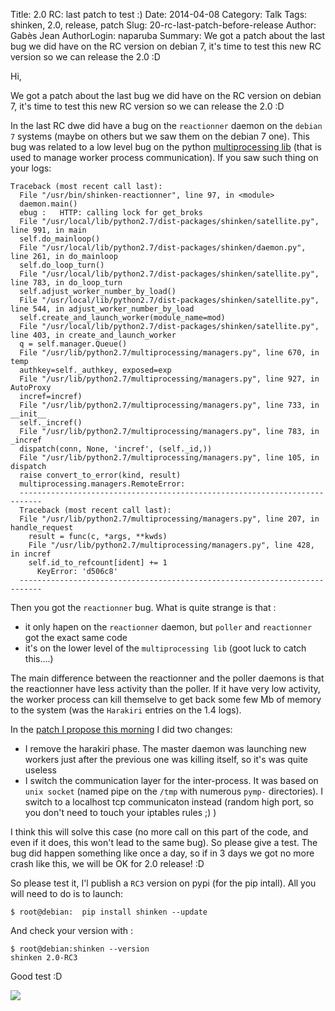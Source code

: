 Title: 2.0 RC: last patch to test :)
Date: 2014-04-08
Category: Talk
Tags: shinken, 2.0, release, patch
Slug: 20-rc-last-patch-before-release
Author: Gabès Jean
AuthorLogin: naparuba
Summary: We got a patch about the last bug we did have on the RC version on debian 7, it's time to test this new RC version so we can release the 2.0 :D



Hi,

We got a patch about the last bug we did have on the RC version on debian 7, it's time to test this new RC version so we can release the 2.0 :D

In the last RC dwe did have a bug on the `reactionner` daemon on the `debian 7` systems (maybe on others but we saw them on the debian 7 one). This bug was related to a low level bug on the python [multiprocessing lib](https://docs.python.org/2/library/multiprocessing.html) (that is used to manage worker process communication). If you saw such thing on your logs:


    Traceback (most recent call last):
      File "/usr/bin/shinken-reactionner", line 97, in <module>
      daemon.main()
	  ebug :   HTTP: calling lock for get_broks
	  File "/usr/local/lib/python2.7/dist-packages/shinken/satellite.py", line 991, in main
	  self.do_mainloop()
	  File "/usr/local/lib/python2.7/dist-packages/shinken/daemon.py", line 261, in do_mainloop
	  self.do_loop_turn()
	  File "/usr/local/lib/python2.7/dist-packages/shinken/satellite.py", line 783, in do_loop_turn
	  self.adjust_worker_number_by_load()
	  File "/usr/local/lib/python2.7/dist-packages/shinken/satellite.py", line 544, in adjust_worker_number_by_load
	  self.create_and_launch_worker(module_name=mod)
	  File "/usr/local/lib/python2.7/dist-packages/shinken/satellite.py", line 403, in create_and_launch_worker
	  q = self.manager.Queue()
	  File "/usr/lib/python2.7/multiprocessing/managers.py", line 670, in temp
	  authkey=self._authkey, exposed=exp
	  File "/usr/lib/python2.7/multiprocessing/managers.py", line 927, in AutoProxy
	  incref=incref)
	  File "/usr/lib/python2.7/multiprocessing/managers.py", line 733, in __init__
	  self._incref()
	  File "/usr/lib/python2.7/multiprocessing/managers.py", line 783, in _incref
	  dispatch(conn, None, 'incref', (self._id,))
	  File "/usr/lib/python2.7/multiprocessing/managers.py", line 105, in dispatch
	  raise convert_to_error(kind, result)
	  multiprocessing.managers.RemoteError: 
	  ---------------------------------------------------------------------------
	  Traceback (most recent call last):
	  File "/usr/lib/python2.7/multiprocessing/managers.py", line 207, in handle_request
	    result = func(c, *args, **kwds)
	    File "/usr/lib/python2.7/multiprocessing/managers.py", line 428, in incref
	    self.id_to_refcount[ident] += 1
	      KeyError: 'd506c8'
	  ---------------------------------------------------------------------------


Then you got the `reactionner` bug. What is quite strange is that :

* it only hapen on the `reactionner` daemon, but `poller` and `reactionner` got the exact same code
* it's on the lower level of the `multiprocessing lib` (goot luck to catch this....)

The main difference between the reactionner and the poller daemons is that the reactionner have less activity than the poller. If it have very low activity, the worker process can kill themselve to get back some few Mb of memory to the system (was the `Harakiri` entries on the 1.4 logs).

In the [patch I propose this morning](https://github.com/naparuba/shinken/commit/d001d1f6fa7e5dcdb2cbb5590c9e341c49ee95e4) I did two changes:

* I remove the harakiri phase. The master daemon was launching new workers just after the previous one was killing itself, so it's was quite useless
* I switch the communication layer for the inter-process. It was based on `unix socket` (named pipe on the `/tmp` with numerous `pymp-` directories). I switch to a localhost tcp communicaton instead (random high port, so you don't need to touch your iptables rules ;) )

I think this will solve this case (no more call on this part of the code, and even if it does, this won't lead to the same bug). So please give a test. The bug did happen something like once a day, so if in 3 days we got no more crash like this, we will be OK for 2.0 release! :D

So please test it, I'l publish a `RC3` version on pypi (for the pip intall). All you will need to do is to launch:

    $ root@debian:  pip install shinken --update

And check your version with :

    $ root@debian:shinken --version
	shinken 2.0-RC3

Good test :D

<img src='/images/20-prerelase-patch/need-you.jpg'>
